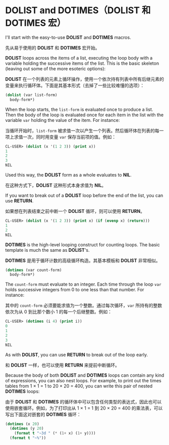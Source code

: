 # DOLIST and DOTIMES（DOLIST 和 DOTIMES 宏）

I'll start with the easy-to-use **DOLIST** and **DOTIMES** macros.

先从易于使用的 **DOLIST** 和 **DOTIMES** 宏开始。

**DOLIST** loops across the items of a list, executing the loop body with
a variable holding the successive items of the list. This is the
basic skeleton (leaving out some of the more esoteric options):

**DOLIST**
在一个列表的元素上循环操作，使用一个依次持有列表中所有后继元素的变量来执行循环体。下面是其基本形式（去掉了一些比较难懂的选项）：

```lisp
(dolist (var list-form)
  body-form*)
```

When the loop starts, the `list-form` is evaluated once to produce a
list. Then the body of the loop is evaluated once for each item in
the list with the variable `var` holding the value of the item. For
instance:

当循环开始时，`list-form`
被求值一次以产生一个列表。然后循环体在列表的每一项上求值一次，同时用变量
`var` 保存当前项的值。例如：

```lisp
CL-USER> (dolist (x '(1 2 3)) (print x))
1
2
3
NIL
```

Used this way, the **DOLIST** form as a whole evaluates to **NIL**.

在这种方式下，**DOLIST** 这种形式本身求值为 **NIL**。

If you want to break out of a **DOLIST** loop before the end of the list,
you can use **RETURN**.

如果想在列表结束之前中断一个 **DOLIST** 循环，则可以使用 **RETURN**。

```lisp
CL-USER> (dolist (x '(1 2 3)) (print x) (if (evenp x) (return)))
1
2
NIL
```

**DOTIMES** is the high-level looping construct for counting loops. The
basic template is much the same as **DOLIST**'s.

**DOTIMES** 是用于循环计数的高级循环构造。其基本模板和 **DOLIST** 非常相似。

```lisp
(dotimes (var count-form)
  body-form*)
```

The `count-form` must evaluate to an integer. Each time through the loop
`var` holds successive integers from 0 to one less than that number. For
instance:

其中的 `count-form` 必须要能求值为一个整数。通过每次循环，`var`
所持有的整数依次为从 0 到比那个数小 1 的每一个后继整数。例如：

```lisp
CL-USER> (dotimes (i 4) (print i))
0
1
2
3
NIL
```

As with **DOLIST**, you can use **RETURN** to break out of the loop early.

和 **DOLIST** 一样，也可以使用 **RETURN** 来提前中断循环。

Because the body of both **DOLIST** and **DOTIMES** loops can contain any kind
of expressions, you can also nest loops. For example, to print out the
times tables from 1 × 1 = 1 to 20 × 20 = 400, you can write this pair
of nested **DOTIMES** loops:

由于 **DOLIST** 和 **DOTIMES**
的循环体中可以包含任何类型的表达式，因此也可以使用嵌套循环。例如，为了打印出从
1 × 1 = 1 到 20 × 20 = 400 的乘法表，可以写出下面这对嵌套的
**DOTIMES** 循环：

```lisp
(dotimes (x 20)
  (dotimes (y 20)
    (format t "~3d " (* (1+ x) (1+ y))))
  (format t "~%"))
```
